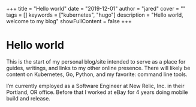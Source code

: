 +++
title = "Hello world"
date = "2019-12-01"
author = "jared"
cover = ""
tags = []
keywords = ["kubernetes", "hugo"]
description = "Hello world, welcome to my blog"
showFullContent = false
+++

# Hello world

This is the start of my personal blog/site intended to serve as a place for guides, writings, and links to my other online presence. There will likely be content on Kubernetes, Go, Python, and my favorite: command line tools. 

I’m currently employed as a Software Engineer at New Relic, Inc. in their Portland, OR office. Before that I worked at eBay for 4 years doing mobile build and release. 
